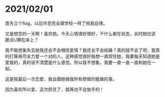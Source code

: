 # 2021/02/01

  首先立个flag，以后作息完全跟学校一样了祝我自律。

又是想念的一天啊！喜欢她。今天心情很好很好，干什么都在状态，此时她应该跪/趴/蹲在床上？

我不能想象失去她我还会不会相信爱情？我还会不会结婚？真的就不会了吧，我真的打算用尽全力爱一个对的人，这种感觉很好我想一直捏住她，我要每天知道她是爱我的，真的说不清楚是什么感觉。所以我不想象，我要一直一直一直和她在一起。

  这是我最后一次恋爱，我会跟她做我所有想做的能做的事。

  因为喜欢所以爱，这次抓住了，就再也不会放手的！

